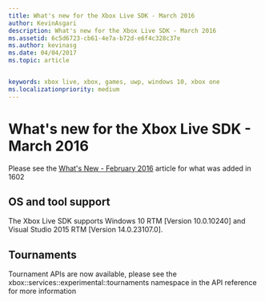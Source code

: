 ```yaml
---
title: What's new for the Xbox Live SDK - March 2016
author: KevinAsgari
description: What's new for the Xbox Live SDK - March 2016
ms.assetid: 6c5d6723-cb61-4e7a-b72d-e6f4c328c37e
ms.author: kevinasg
ms.date: 04/04/2017
ms.topic: article


keywords: xbox live, xbox, games, uwp, windows 10, xbox one
ms.localizationpriority: medium
---
```


# What's new for the Xbox Live SDK - March 2016

Please see the [What's New - February 2016](1602-whats-new.md) article for what was added in 1602

## OS and tool support
The Xbox Live SDK supports Windows 10 RTM [Version 10.0.10240] and Visual Studio 2015 RTM [Version 14.0.23107.0].

## Tournaments
Tournament APIs are now available, please see the xbox::services::experimental::tournaments namespace in the API reference for more information
